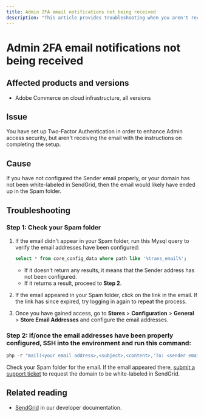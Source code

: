 ```yaml
---
title: Admin 2FA email notifications not being received
description: "This article provides troubleshooting when you aren't receiving the email with the setup completion instructions after you have set up Two-Factor Authentication (2FA) in order to enhance Admin access security in Adobe Commerce on cloud infrastructure."
---
```


# Admin 2FA email notifications not being received


## Affected products and versions

* Adobe Commerce on cloud infrastructure, all versions

## Issue

You have set up Two-Factor Authentication in order to enhance Admin access security, but aren't receiving the email with the instructions on completing the setup.

## Cause

If you have not configured the Sender email properly, or your domain has not been white-labeled in SendGrid, then the email would likely have ended up in the Spam folder.

## Troubleshooting

### Step 1: Check your Spam folder

1. If the email didn't appear in your Spam folder, run this Mysql query to verify the email addresses have been configured:

    ```sql
    select * from core_config_data where path like '%trans_email%';
    ```

    * If it doesn't return any results, it means that the Sender address has not been configured.
    * If it returns a result, proceed to **Step 2**.

1. If the email appeared in your Spam folder, click on the link in the email. If the link has since expired, try logging in again to repeat the process.
1. Once you have gained access, go to **Stores** > **Configuration** > **General** > **Store Email Addresses** and configure the email addresses.

### Step 2: If/once the email addresses have been properly configured, SSH into the environment and run this command:

```php
php -r "mail(<your email address>,<subject>,<content>,'To: <sender email>');"
```

Check your Spam folder for the email. If the email appeared there, [submit a support ticket](https://support.magento.com/hc/en-us/articles/360000913794#login) to request the domain to be white-labeled in SendGrid.

## Related reading

* [SendGrid](https://devdocs.magento.com/cloud/project/sendgrid.html) in our developer documentation.